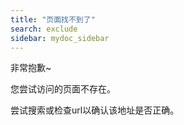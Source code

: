 ```yaml
---
title: "页面找不到了"
search: exclude
sidebar: mydoc_sidebar
---
```


非常抱歉~

您尝试访问的页面不存在。

尝试搜索或检查url以确认该地址是否正确。

